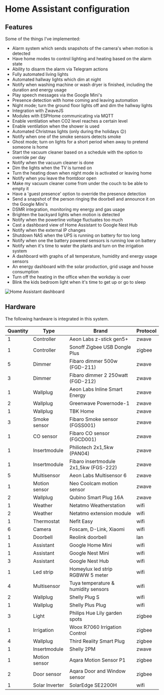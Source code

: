 Home Assistant configuration
============================

Features
--------
Some of the things I've implemented:

* Alarm system which sends snapshots of the camera's when motion is detected
* Have home modes to control lighting and heating based on the alarm state
* Ability to disarm the alarm via Telegram actions
* Fully automated living lights
* Automated hallway lights which dim at night
* Notify when washing machine or wash dryer is finished, including the duration and energy usage
* Play speech messages via the Google Mini's
* Presence detection with home coming and leaving automation
* Night mode; turn the ground floor lights off and dim the hallway lights
* Integration with ZwaveJS
* Modules with ESPHome communicating via MQTT
* Enable ventilation when CO2 level reaches a certain level
* Enable ventilation when the shower is used
* Automated Christmas lights (only during the holidays 😉)
* Notify when one of the smoke sensors detects smoke
* Ghost mode; turn on lights for a short period when away to pretend someone is home
* Start the vacuum cleaner based on a schedule with the option to override per day
* Notify when the vacuum cleaner is done
* Dim the lights when the TV is turned on
* Turn the heating down when night mode is activated or leaving home
* Notify when you leave the frontdoor open
* Make my vacuum cleaner come from under the couch to be able to empty it
* Have a 'guest presence' option to override the presence detection
* Send a snapshot of the person ringing the doorbell and announce it on the Google Mini's
* DSMR integration, monitoring my energy and gas usage
* Brighten the backyard lights when motion is detected
* Notify when the powerline voltage fluctuates too much
* Cast a dashboard view of Home Assistant to Google Nest Hub
* Notify when the external IP changes
* Shutdown NAS when the UPS is running on battery for too long
* Notify when one the battery powered sensors is running low on battery
* Notify when it's time to water the plants and turn on the irrigation system
* A dashboard with graphs of all temperature, humidity and energy usage sensors
* An energy dashboard with the solar production, grid usage and house consumption
* Turn off the heating in the office when the workday is over 
* Blink the kids bedroom light when it's time to get up or go to sleep 

![Home Assistant dashboard](https://timdepater.com/projects/home-assistant-1.png "Home Assistant dashboard")

Hardware
--------

The following hardware is integrated in this system.

| Quantity | Type           | Brand                                 | Protocol |
| -------- | -------------- | ------------------------------------- | -------- |
| 1        | Controller     | Aeon Labs z-stick gen5+               | zwave    |
| 1        | Controller     | Sonoff Zigbee USB Dongle Plus         | zigbee   |
| 5        | Dimmer         | Fibaro dimmer 500w (FGD-211)          | zwave    |
| 3        | Dimmer         | Fibaro dimmer 2 250watt (FGD-212)     | zwave    |
| 1        | Wallplug       | Aeon Labs Inline Smart Energy         | zwave    |
| 2        | Wallplug       | Greenwave Powernode-1                 | zwave    |
| 1        | Wallplug       | TBK Home                              | zwave    |
| 3        | Smoke sensor   | Fibaro Smoke sensor (FGSS001)         | zwave    |
| 1        | CO sensor      | Fibaro CO sensor (FGCD001)            | zwave    |
| 1        | Insertmodule   | Philiotech 2x1,5kw (PAN04)            | zwave    |
| 1        | Insertmodule   | Fibaro insertmodule 2x1,5kw (FGS-222) | zwave    |
| 5        | Multisensor    | Aeon Labs Multisensor 6               | zwave    |
| 1        | Motion sensor  | Neo Coolcam motion sensor             | zwave    |
| 2        | Wallplug       | Qubino Smart Plug 16A                 | zwave    |
| 1        | Weather        | Netatmo Weatherstation                | wifi     |
| 2        | Weather        | Netatmo extension module              | wifi     |
| 1        | Thermostat     | Nefit Easy                            | wifi     |
| 6        | Camera         | Foscam, D-Link, Xiaomi                | wifi     |
| 1        | Doorbell       | Reolink doorbell                      | lan      |
| 1        | Assistant      | Google Home Mini                      | wifi     |
| 1        | Assistant      | Google Nest Mini                      | wifi     |
| 3        | Assistant      | Google Nest Hub                       | wifi     |
| 1        | Led strip      | Homeylux led strip RGBWW 5 meter      | wifi     |
| 4        | Multisensor    | Tuya temperature & humidity sensors   | wifi     |
| 2        | Wallplug       | Shelly Plug S                         | wifi     |
| 1        | Wallplug       | Shelly Plus Plug                      | wifi     |
| 3        | Light          | Philips Hue Lily garden spots         | zigbee   |
| 1        | Irrigation     | Woox R7060 Irrigation Control         | zigbee   |
| 4        | Wallplug       | Third Reality Smart Plug              | zigbee   |
| 1        | Insertmodule   | Shelly 2PM                            | zwave    |
| 1        | Motion sensor  | Aqara Motion Sensor P1                | zigbee   |
| 2        | Door sensor    | Aqara Door and Window sensor          | zigbee   |
| 1        | Solar Inverter | SolarEdge SE2200H                     | wifi     |

